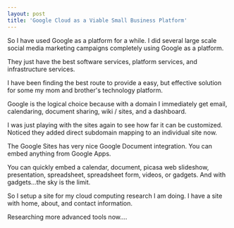 ```yaml
---
layout: post
title: 'Google Cloud as a Viable Small Business Platform'
---
```

So I have used Google as a platform for a while. I did several large scale social media marketing campaigns completely using Google as a platform.<p></p>
They just have the best software services, platform services, and infrastructure services.<p></p>
I have been finding the best route to provide a easy, but effective solution for some my mom and brother's technology platform.<p></p>
Google is the logical choice because with a domain I immediately get email, calendaring, document sharing, wiki / sites, and a dashboard.<p></p>
I was just playing with the sites again to see how far it can be customized. Noticed they added direct subdomain mapping to an individual site now.<p></p>
The Google Sites has very nice Google Document integration. You can embed anything from Google Apps.<p></p>
You can quickly embed a calendar, document, picasa web slideshow, presentation, spreadsheet, spreadsheet form, videos, or gadgets. And with gadgets...the sky is the limit.<p></p>
So I setup a site for my cloud computing research I am doing. I have a site with home, about, and contact information.<p></p>
Researching more advanced tools now....